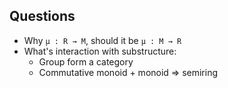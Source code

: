 ## Questions

- Why `μ : R → M`, should it be `μ : M → R`
- What's interaction with substructure:
  - Group form a category
  - Commutative monoid + monoid => semiring

